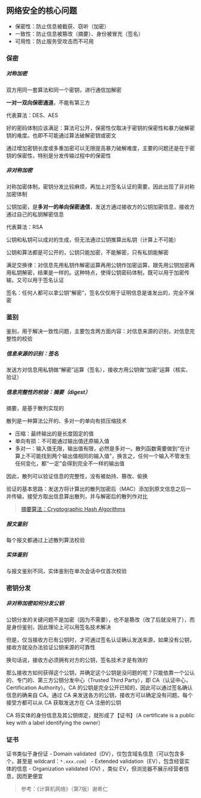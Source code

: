 ## 网络安全的核心问题

- 保密性：防止信息被截获、窃听（加密）
- 一致性：防止信息被篡改（摘要）、身份被冒充（签名）
- 可用性：防止服务受攻击而不可用


### 保密

##### 对称加密

双方用同一套算法和同一个密钥，进行通信加解密

**一对一双向保密通道**，不能有第三方

代表算法：DES、AES

好的密码体制应该满足：算法可公开，保密性仅取决于密钥的保密性和暴力破解密钥的难度。也即不可能通过算法破解密钥或密文

通过增加密钥长度或多重加密可以无限提高暴力破解难度，主要的问题还是在于密钥的保密性，特别是分发传输过程中的保密性


##### 非对称加密

对称加密体制，密钥分发比较麻烦，再加上对签名认证的需要，因此出现了非对称加密体制

公钥加密，是**多对一的单向保密通信**，发送方通过接收方的公钥加密信息，接收方通过自己的私钥解密信息

代表算法：RSA

公钥和私钥可以成对的生成，但无法通过公钥推算出私钥（计算上不可能）

公钥和算法都是可公开的，公钥只能加密，不能解密，只有私钥能解密

满足交换律：对信息先用私钥作解密运算再用公钥作加密运算，跟先用公钥加密再用私钥解密，结果是一样的。这种特点，使得公钥密码体制，既可以用于加密传输，又可以用于签名认证

签名：任何人都可以拿公钥“解密”，签名仅仅用于证明信息是谁发出的，完全不保密


### 鉴别

鉴别，用于解决一致性问题，主要包含两方面内容：对信息来源的识别，对信息完整性的校验


##### 信息来源的识别：签名

发送方对信息用私钥做“解密”运算（签名），接收方用公钥做“加密”运算（核实、验证）


##### 信息完整性的校验：摘要（digest）

摘要，是基于散列实现的

散列是一种算法公开的、多对一的单向有损压缩技术

- 压缩：最终输出的是长度固定的值
- 单向有损：不可能通过输出值还原输入值
- 多对一：输入值无限，输出值有限，必然是多对一。散列函数需要做到“在计算上不可能找到两个输出值相同的输入值”，换言之，任何一个输入不管发生任何变化，都“一定”会得到完全不一样的输出值

因此，散列可以验证信息的完整性，没有被劫持、篡改、偷换

验证的基本思路：发送方将计算出的散列加密后（MAC）添加到原文信息之后一并传输，接受方取出信息算出散列，并与解密后的散列作对比

> [摘要算法：Cryptographic Hash Algorithms](https://en.wikipedia.org/wiki/Cryptographic_hash_function#Cryptographic_hash_algorithms)


##### 报文鉴别

每个报文都通过上述散列算法校验


##### 实体鉴别

与报文鉴别不同，实体鉴别在单次会话中仅首次校验


### 密钥分发

##### 非对称加密如何分发公钥

公钥分发的关键问题不是加密（因为不需要），也不是篡改（改了后就没用了），而是身份鉴别，因此理论上可以用签名技术解决

但是，仅当接收方已有公钥时，才可通过签名认证确认发送来源，如果没有公钥，接收方就没办法验证公钥来源的可靠性

换句话说，接收方必须拥有对方的公钥，签名技术才是有效的

那么接收方如何获得这个公钥，并确定这个公钥是没问题的呢？只能依靠一个公认的、专门的、第三方公钥分发中心（Trusted Third Party），即 CA（认证中心，Certification Authority）。CA 的公钥是完全公开已知的，因此可以通过签名确认信息的确来自 CA。通过 CA 来发送各方的公钥，接收方可以确定没有问题。每个接受方都可以从 CA 获取发送方在 CA 注册的公钥

CA 将实体的身份信息及其公钥绑定，就形成了【证书】（A certificate is a public key with a label identifying the owner）


### 证书

证书类似于身份证
    - Domain validated（DV），仅包含域名信息（可以包含多个，甚至是 wildcard：`*.xxx.com`）
    - Extended validation（EV），包含经营实体的信息
    - Organization validated (OV) ，类似 EV，但浏览器不展示经营者信息，因而更便宜


> 参考：《计算机网络》（第7版）谢希仁
